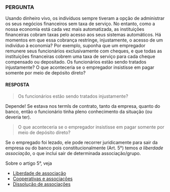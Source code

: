 ### PERGUNTA

Usando dinheiro vivo, os indivíduos sempre tiveram a opção de administrar os seus negócios
financeiros sem taxa de serviço. No entanto, como a nossa economia está cada vez mais automatizada, as instituições financeiras cobram taxas pelo acesso aos seus sistemas automáticos. Há momentos em que essa cobrança restringe, injustamente, o acesso de um
indivíduo à economia? Por exemplo, suponha que um empregador remunere seus funcionários
exclusivamente com cheques, e que todas as instituições financeiras cobrem uma taxa de serviço
para cada cheque compensado ou depositado. Os funcionários estão sendo tratados injustamente? O que aconteceria se o empregador insistisse em pagar somente por meio de
depósito direto?

#### RESPOSTA

> Os funcionários estão sendo tratados injustamente? 

Depende! Se estava nos termls de contrato, tanto da empresa, quanto do banco, então o funcionário tinha pleno conhecimento da situação (ou deveria ter). 

> O que aconteceria se o empregador insistisse em pagar somente por meio de
depósito direto?

Se o empregado foi lezado, ele pode recorrer juridicamente para sair da empresa ou do banco pois constitucionalmente (Art. 5°) temos *a liberdade associação*, o que inclui sair de determinada associação/grupo. 

Sobre o artigo 5°, veja
- [Liberdade de associação](https://youtu.be/M0-rEgboMjE)
- [Cooperativas e associações](https://youtu.be/6Lj5jy49khI)
- [Dissolução de associações](https://youtu.be/ud2qgOguEcQ)
